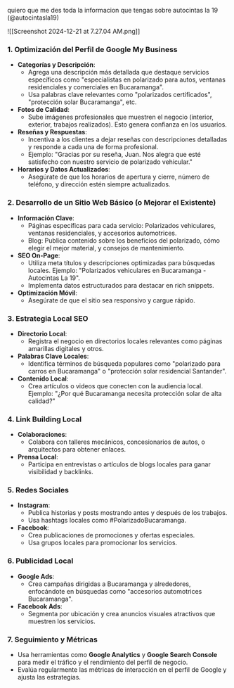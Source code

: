 
quiero que me des toda la informacion que tengas sobre autocintas la 19 (@autocintasla19)

![[Screenshot 2024-12-21 at 7.27.04 AM.png]]

### 1. **Optimización del Perfil de Google My Business**

- **Categorías y Descripción**:
    - Agrega una descripción más detallada que destaque servicios específicos como "especialistas en polarizado para autos, ventanas residenciales y comerciales en Bucaramanga".
    - Usa palabras clave relevantes como "polarizados certificados", "protección solar Bucaramanga", etc.
- **Fotos de Calidad**:
    - Sube imágenes profesionales que muestren el negocio (interior, exterior, trabajos realizados). Esto genera confianza en los usuarios.
- **Reseñas y Respuestas**:
    - Incentiva a los clientes a dejar reseñas con descripciones detalladas y responde a cada una de forma profesional.
    - Ejemplo: "Gracias por su reseña, Juan. Nos alegra que esté satisfecho con nuestro servicio de polarizado vehicular."
- **Horarios y Datos Actualizados**:
    - Asegúrate de que los horarios de apertura y cierre, número de teléfono, y dirección estén siempre actualizados.

### 2. **Desarrollo de un Sitio Web Básico (o Mejorar el Existente)**

- **Información Clave**:
    - Páginas específicas para cada servicio: Polarizados vehiculares, ventanas residenciales, y accesorios automotrices.
    - Blog: Publica contenido sobre los beneficios del polarizado, cómo elegir el mejor material, y consejos de mantenimiento.
- **SEO On-Page**:
    - Utiliza meta títulos y descripciones optimizadas para búsquedas locales. Ejemplo: "Polarizados vehiculares en Bucaramanga - Autocintas La 19".
    - Implementa datos estructurados para destacar en rich snippets​​.
- **Optimización Móvil**:
    - Asegúrate de que el sitio sea responsivo y cargue rápido.

### 3. **Estrategia Local SEO**

- **Directorio Local**:
    - Registra el negocio en directorios locales relevantes como páginas amarillas digitales y otros.
- **Palabras Clave Locales**:
    - Identifica términos de búsqueda populares como "polarizado para carros en Bucaramanga" o "protección solar residencial Santander".
- **Contenido Local**:
    - Crea artículos o videos que conecten con la audiencia local. Ejemplo: "¿Por qué Bucaramanga necesita protección solar de alta calidad?"

### 4. **Link Building Local**

- **Colaboraciones**:
    - Colabora con talleres mecánicos, concesionarios de autos, o arquitectos para obtener enlaces.
- **Prensa Local**:
    - Participa en entrevistas o artículos de blogs locales para ganar visibilidad y backlinks​​.

### 5. **Redes Sociales**

- **Instagram**:
    - Publica historias y posts mostrando antes y después de los trabajos.
    - Usa hashtags locales como #PolarizadoBucaramanga.
- **Facebook**:
    - Crea publicaciones de promociones y ofertas especiales.
    - Usa grupos locales para promocionar los servicios.

### 6. **Publicidad Local**

- **Google Ads**:
    - Crea campañas dirigidas a Bucaramanga y alrededores, enfocándote en búsquedas como "accesorios automotrices Bucaramanga".
- **Facebook Ads**:
    - Segmenta por ubicación y crea anuncios visuales atractivos que muestren los servicios.

### 7. **Seguimiento y Métricas**

- Usa herramientas como **Google Analytics** y **Google Search Console** para medir el tráfico y el rendimiento del perfil de negocio.
- Evalúa regularmente las métricas de interacción en el perfil de Google y ajusta las estrategias.